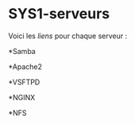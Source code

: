 # SYS1-serveurs

Voici les _liens_ pour chaque serveur : 

*Samba 

*Apache2

*VSFTPD

*NGINX

*NFS

